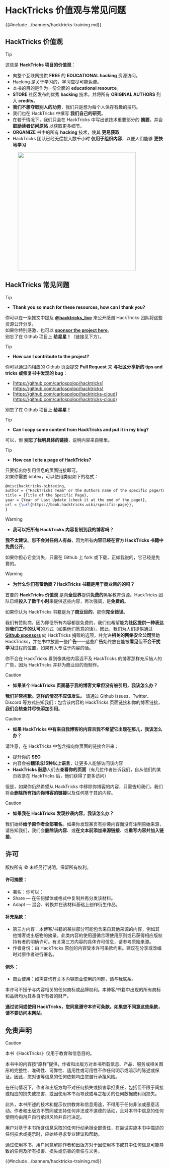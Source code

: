 # HackTricks 价值观与常见问题

{{#include ../banners/hacktricks-training.md}}

## HackTricks 价值观

> [!TIP]
> 这些是 **HackTricks 项目的价值观**：
>
> - 向整个互联网提供 **FREE** 的 **EDUCATIONAL hacking** 资源访问。
>  - Hacking 是关于学习的，学习应尽可能免费。
>  - 本书的目的是作为一份全面的 **educational resource**。
> - **STORE** 社区发布的优秀 **hacking** 技术，并将所有 **ORIGINAL AUTHORS** 列入 **credits**。
>  - **我们不想夺取别人的功劳**，我们只是想为每个人保存有趣的技巧。
>  - 我们也在 HackTricks 中撰写 **我们自己的研究**。
>  - 在若干情况下，我们只会在 HackTricks 中写出该技术重要部分的 **摘要**，并会 **鼓励读者访问原帖** 以获取更多细节。
> - **ORGANIZE** 书中的所有 **hacking** 技术，使其 **更易获取**
>  - HackTricks 团队已经无偿投入数千小时 **仅用于组织内容**，以便人们能够 **更快地学习**

<figure><img src="../images/hack tricks gif.gif" alt="" width="375"><figcaption></figcaption></figure>

## HackTricks 常见问题

> [!TIP]
>
> - **Thank you so much for these resources, how can I thank you?**

你可以在一条推文中提及 [**@hacktricks_live**](https://twitter.com/hacktricks_live) 来公开感谢 HackTricks 团队将这些资源公开分享。\
如果你特别感激，也可以 [**sponsor the project here**](https://github.com/sponsors/carlospolop)。\
别忘了在 Github 项目上 **给星星！**（链接见下方）。

> [!TIP]
>
> - **How can I contribute to the project?**

你可以通过向相应的 Github 页面提交 **Pull Request** 来 **与社区分享新的 tips and tricks 或修复书中发现的 bug**：

- [https://github.com/carlospolop/hacktricks](https://github.com/carlospolop/hacktricks)
- [https://github.com/carlospolop/hacktricks-cloud](https://github.com/carlospolop/hacktricks-cloud)

别忘了在 Github 项目上 **给星星！**

> [!TIP]
>
> - **Can I copy some content from HackTricks and put it in my blog?**

可以，但 **别忘了标明具体的链接**，说明内容来自哪里。

> [!TIP]
>
> - **How can I cite a page of HackTricks?**

只要标出你引用信息的页面链接即可。\
如果你需要 bibtex，可以使用类似如下的格式：
```latex
@misc{hacktricks-bibtexing,
author = {"HackTricks Team" or the Authors name of the specific page/trick},
title = {Title of the Specific Page},
year = {Year of Last Update (check it at the end of the page)},
url = {\url{https://book.hacktricks.wiki/specific-page}},
}
```
> [!WARNING]
>
> - **我可以把所有 HackTricks 内容复制到我的博客吗？**

**我不太建议**。那**不会对任何人有益**，因为所有**内容已经在官方 HackTricks 书籍中免费公开**。

如果你担心它会消失，只需在 Github 上 fork 或下载，正如我说的，它已经是免费的。

> [!WARNING]
>
> - **为什么你们有赞助商？HackTricks 书籍是用于商业目的的吗？**

首要的 **HackTricks** **价值观** 是向**全世界**提供**免费的**黑客教育资源。HackTricks 团队已经**投入了数千小时**来提供这些内容，再次强调，是**免费的**。

如果你认为 HackTricks 书籍是为了**商业目的**，那你**完全错误**。

我们有赞助商，因为即便所有内容都是免费的，我们也希望能**为社区提供一种表达对我们工作的认可**的方式（如果他们愿意的话）。因此，我们为人们提供通过[**Github sponsors**](https://github.com/sponsors/carlospolop) 向 HackTricks 捐赠的选项，并允许**相关的网络安全公司**赞助 HackTricks，并在书中放置一些**广告**——这些**广告**始终放在能被**看见**但**不会干扰学习**过程的位置，如果有人专注于内容的话。

你不会在 HackTricks 看到像其他内容远不及 HackTricks 的博客那样充斥恼人的广告，因为 HackTricks 并非为商业目的而制作。

> [!CAUTION]
>
> - **如果某个 HackTricks 页面基于我的博客文章但没有被引用，我该怎么办？**

**我们非常抱歉。这样的情况不应该发生。** 请通过 Github issues、Twitter、Discord 等方式告知我们：包含该内容的 HackTricks 页面链接和你的博客链接，**我们会核查并尽快添加引用**。

> [!CAUTION]
>
> - **如果 HackTricks 中有来自我博客的内容且我不希望它出现在那儿，我该怎么办？**

请注意，在 HackTricks 中包含指向你页面的链接会带来：

- 提升你的 **SEO**
- 内容会被**翻译成15种以上语言**，让更多人能够访问该内容
- **HackTricks 鼓励**人们去**查看你的页面**（有几位作者告诉我们，自从他们的某页收录在 HackTricks 后，他们获得了更多访问）

但是，如果你仍然希望从 HackTricks 中移除你博客的内容，只需告知我们，我们将会**删除所有指向你博客的链接**以及任何基于其的内容。

> [!CAUTION]
>
> - **如果我在 HackTricks 发现抄袭内容，我该怎么办？**

我们始终**给予原作者全部署名**。如果你发现某页有抄袭内容而没有注明原始来源，请告知我们，我们会**删除该内容**、或**在文本前添加来源链接**、或**重写内容并加入链接**。

## 许可

版权所有 © 未经另行说明，保留所有权利。

#### 许可摘要：

- 署名：你可以：
- Share — 在任何媒体或格式中复制并再分发该材料。
- Adapt — 混合、转换并在该材料基础上创作衍生作品。

#### 补充条款：

- 第三方内容：本博客/书籍的某些部分可能包含来自其他来源的内容，例如其他博客或出版物的摘录。此类内容的使用遵循合理使用原则或已获得相应版权持有者的明确许可。有关第三方内容的具体许可信息，请参考原始来源。
- 作者身份：由 HackTricks 原创的内容受本许可条款约束。建议在分享或改编时对原作者进行署名。

#### 例外：

- 商业使用：如需咨询有关本内容商业使用的问题，请与我联系。

本许可不授予与内容相关的任何商标或品牌权利。本博客/书籍中出现的所有商标和品牌均为其各自所有者的财产。

**通过访问或使用 HackTricks，您同意遵守本许可条款。如果您不同意这些条款，请不要访问本网站。**

## **免责声明**

> [!CAUTION]
> 本书《HackTricks》仅用于教育和信息目的。
> 
> 本书中的内容按“原样”提供，作者和出版方对本书所载信息、产品、服务或相关图形的完整性、准确性、可靠性、适用性或可用性不作任何明示或暗示的陈述或保证。因此，您对该等信息的任何依赖均由您自行承担风险。
> 
> 在任何情况下，作者和出版方均不对任何损失或损害承担责任，包括但不限于间接或相应的损失或损害，或因使用本书而导致或与之相关的任何数据或利润损失。
> 
> 此外，本书所述的技术和提示仅供教育和信息用途，不得用于任何非法或恶意活动。作者和出版方不赞同或支持任何非法或不道德的活动，且对本书中信息的任何使用均由用户自行承担风险并自行决定。
> 
> 用户对基于本书所含信息采取的任何行动承担全部责任，在尝试实施本书中描述的任何技术或提示时，应始终寻求专业建议和帮助。
> 
> 通过使用本书，用户同意解除作者和出版方对于因使用本书或其中任何信息可能导致的任何及所有损害、损失或伤害的责任与义务。

{{#include ../banners/hacktricks-training.md}}
